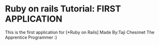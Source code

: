 # Ruby on rails Tutorial: FIRST APPLICATION

This is the first application for [*Ruby on Rails]
Made By:Taji Chesimet The Apprentice Programmer :)
